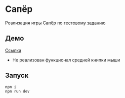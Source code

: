 # Сапёр

Реализация игры Сапёр по [тестовому заданию](./test-task.md)

## Демо

[Ссылка](https://msib.github.io/test-task--minesweeper/)

- Не реализован функционал средней книпки мыши

## Запуск

```sh
npm i
npm run dev
```
